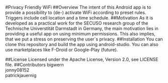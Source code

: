 #Privacy Friendly WiFi
##Overview
The intent of this Android app is to provide a possibility to (de-) activate WiFi according to preset rules.
Triggers include cell location and a time schedule.
##Motivation
As it is developed as a practical work for the SECUSO research group of the Technische Universtität Darmstadt in Germany, the main motivation lies in providing a useful app  on using minimum permissions. This also implies, that we put a stress on preserving the user´s privacy.
##Installation
You can clone this repository and build the app using android-studio. You can also use marketplaces like F-Droid or Google-Play (future).

##License
Licensed under the Apache License, Version 2.0, see LICENSE file.
##Contributors
bigwern<br />
jonny08152<br />
patrickjauernig
